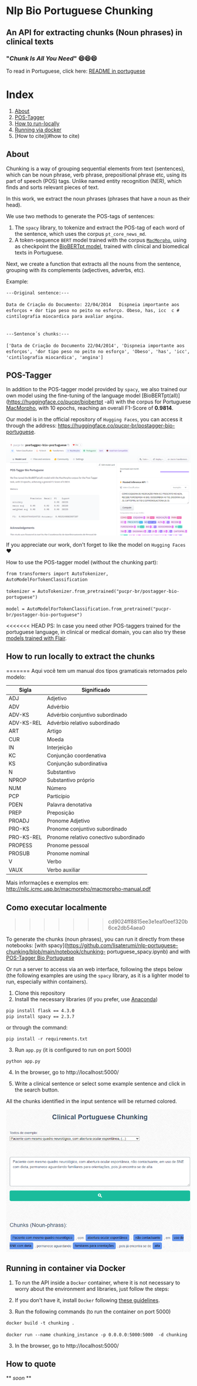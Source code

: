 # Nlp Bio Portuguese Chunking
## An API for extracting chunks (Noun phrases) in clinical texts
### "*Chunk Is All You Need*" 😄😄😄

To read in Portuguese, click here:  [README in portuguese](https://github.com/lisaterumi/nlp-portuguese-chunking/blob/main/README.md)

# Index
1. [About](#about)
2. [POS-Tagger](#post-tagger)
3. [How to run-locally](#how-to-run-locally)
4. [Running via docker](#running-via-docker)
5. [How to cite](#how to cite)

## About

Chunking is a way of grouping sequential elements from text (sentences), which can be noun phrase, verb phrase, prepositional phrase etc, using its part of speech (POS) tags. Unlike named entity recognition (NER), which finds and sorts relevant pieces of text.

In this work, we extract the noun phrases (phrases that have a noun as their head).

We use two methods to generate the POS-tags of sentences:

1. The `spacy` library, to tokenize and extract the POS-tag of each word of the sentence, which uses the corpus `pt_core_news_md`.
2. A token-sequence `BERT` model trained with the corpus [`MacMorpho`](http://nilc.icmc.usp.br/macmorpho/), using as checkpoint the [BioBERTpt model]( https://huggingface.co/pucpr/biobertpt-all), trained with clinical and biomedical texts in Portuguese.

Next, we create a function that extracts all the nouns from the sentence, grouping with its complements (adjectives, adverbs, etc).

Example:


```
---Original sentence:---

Data de Criação do Documento: 22/04/2014   Dispneia importante aos esforços + dor tipo peso no peito no esforço. Obeso, has, icc  c # cintilografia miocardica para avaliar angina.


---Sentence´s chunks:---

['Data de Criação do Documento 22/04/2014', 'Dispneia importante aos esforços', 'dor tipo peso no peito no esforço', 'Obeso', 'has', 'icc', 'cintilografia miocardica', 'angina']
```

## POS-Tagger

In addition to the POS-tagger model provided by `spacy`, we also trained our own model using the fine-tuning of the language model [BioBERTpt(all)](https://huggingface.co/pucpr/biobertpt -all) with the corpus for Portuguese [MacMorpho](http://nilc.icmc.usp.br/macmorpho/), with 10 epochs, reaching an overall F1-Score of **0.9814**.

Our model is in the official repository of `Hugging Faces`, you can access it through the address: https://huggingface.co/pucpr-br/postagger-bio-portuguese.

<img src="img/postagger-huggingfaces.png">

If you appreciate our work, don't forget to like the model on `Hugging Faces` ❤️

How to use the POS-tagger model (without the chunking part):

```
from transformers import AutoTokenizer, AutoModelForTokenClassification

tokenizer = AutoTokenizer.from_pretrained("pucpr-br/postagger-bio-portuguese")

model = AutoModelForTokenClassification.from_pretrained("pucpr-br/postagger-bio-portuguese")
```

<<<<<<< HEAD
PS: In case you need other POS-taggers trained for the portuguese language, in clinical or medical domain, you can also try these [models trained with Flair](https://github.com/HAILab-PUCPR/portuguese-clinical-pos-tagger).

## How to run locally to extract the chunks
=======
Aqui você tem um manual dos tipos gramaticais retornados pelo modelo:

| Sigla  |  Significado  |
| ------------------- | ------------------- |
|  ADJ |  Adjetivo |
|  ADV |  Advérbio |
|  ADV-KS |  Advérbio conjuntivo subordinado  |
|  ADV-KS-REL |   Advérbio relativo subordinado |
|  ART |  Artigo  |
|  CUR |  Moeda  |
|  IN |  Interjeição |
|  KC |  Conjunção coordenativa |
|  KS |  Conjunção subordinativa |
|  N |  Substantivo |
|  NPROP | Substantivo próprio |
|  NUM |  Número |
|  PCP |  Particípio |
|  PDEN |  Palavra denotativa |
|  PREP |  Preposição |
|  PROADJ |  Pronome Adjetivo |
|  PRO-KS |  Pronome conjuntivo subordinado |
|  PRO-KS-REL |  Pronome relativo conectivo subordinado |
|  PROPESS |  Pronome pessoal |
|  PROSUB |  Pronome nominal |
|  V | Verbo |
|  VAUX  | Verbo auxiliar |

Mais informações e exemplos em: http://nilc.icmc.usp.br/macmorpho/macmorpho-manual.pdf

## Como executar localmente
>>>>>>> cd9024ff8815ee3e1eaf0eef320b6ce2db54aea0

To generate the chunks (noun phrases), you can run it directly from these notebooks: [with spacy](https://github.com/lisaterumi/nlp-portuguese-chunking/blob/main/notebook/chunking- portuguese_spacy.ipynb) and with [POS-Tagger Bio Portuguese](https://github.com/lisaterumi/nlp-portuguese-chunking/blob/main/notebook/chunking-portuguese_postagger_biopt.ipynb)

Or run a server to access via an web interface, following the steps below (the following examples are using the `spacy` library, as it is a lighter model to run, especially within containers).

1. Clone this repository
2. Install the necessary libraries (if you prefer, use [Anaconda](http://www.anaconda.com))

```
pip install flask == 4.3.0
pip install spacy == 2.3.7
```
or through the command:

```
pip install -r requirements.txt
```
3. Run `app.py` (it is configured to run on port 5000)

```
python app.py
```
4. In the browser, go to http://localhost:5000/

5. Write a clinical sentence or select some example sentence and click in the search button.
 
All the chunks identified in the input sentence will be returned colored.
 
<img src="img/chunk.png">

## Running in container via Docker

1. To run the API inside a `Docker` container, where it is not necessary to worry about the environment and libraries, just follow the steps:

1. If you don't have it, install `Docker` following [these guidelines](https://docs.docker.com/get-started/).

2. Run the following commands (to run the container on port 5000)
```
docker build -t chunking .

docker run --name chunking_instance -p 0.0.0.0:5000:5000  -d chunking

```
3. In the browser, go to http://localhost:5000/

## How to quote

** *soon* **
